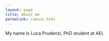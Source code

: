 ```yaml
---
layout: page
title: About me
permalink: /about.html
---
```


My name is Luca Prudenzi, PhD student at AEI.


